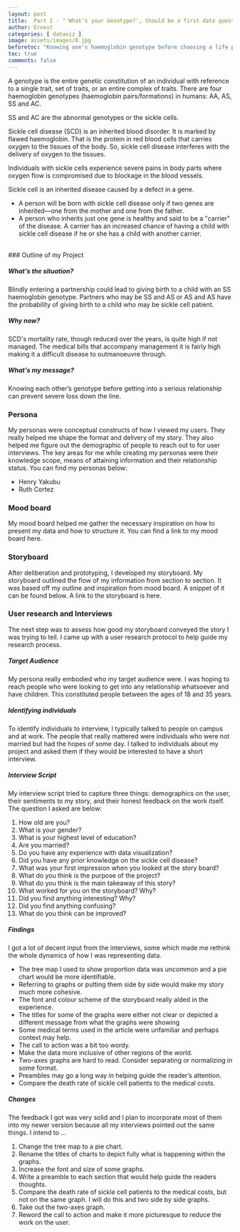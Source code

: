 ```yaml
---
layout: post
title:  Part 2 - "'What's your Genotype?', Should be a first date question!"
author: Ernest
categories: [ dataviz ]
image: assets/images/8.jpg
beforetoc: "Knowing one's haemoglobin genotype before choosing a life partner is important because there may be compatibility issues which could have devastating effects when it comes to conception."
toc: true
comments: false
---
```

A genotype is the entire genetic constitution of an individual with reference to a single trait, set of traits, or an entire complex of traits.
There are four haemoglobin genotypes (haemoglobin pairs/formations) in humans: AA, AS, SS and AC.

SS and AC are the abnormal genotypes or the sickle cells.

Sickle cell disease (SCD) is an inherited blood disorder. It is marked by flawed haemoglobin. That is the protein in red blood cells that carries oxygen to the tissues of the body. So, sickle cell disease interferes with the delivery of oxygen to the tissues.

Individuals with sickle cells experience severe pains in body parts where oxygen flow is compromised due to blockage in the blood vessels.

Sickle cell is an inherited disease caused by a defect in a gene.

- A person will be born with sickle cell disease only if two genes are inherited—one from the mother and one from the father.
- A person who inherits just one gene is healthy and said to be a "carrier" of the disease. A carrier has an increased chance of having a child with sickle cell disease if he or she has a child with another carrier.

<br>
### Outline of my Project

##### What's the situation?
Blindly entering a partnership could lead to giving birth to a child with an SS haemoglobin genotype. Partners who may be SS and AS or AS and AS have the probability of giving birth to a child who may be sickle cell patient.
##### Why now?
SCD's mortality rate, though reduced over the years, is quite high if not managed. The medical bills that accompany management it is fairly high making it a difficult disease to outmanoeuvre through.
##### What's my message?
Knowing each other’s genotype before getting into a serious relationship can prevent severe loss down the line.



### Persona
My personas were conceptual constructs of how I viewed my users. They really helped me shape the format and delivery of my story. They also helped me figure out the demographic of people to reach out to for user interviews. The key areas for me while creating my personas were their knowledge scope, means of attaining information and their relationship status. You can find my personas below:

- Henry Yakubu
- Ruth Cortez


### Mood board
My mood board helped me gather the necessary inspiration on how to present my data and how to structure it. You can find a link to my mood board here.


### Storyboard
After deliberation and prototyping, I developed my storyboard. My storyboard outlined the flow of my information from section to section. It was based off my outline and inspiration from mood board. A snippet of it can be found below. A link to the storyboard is here.

### User research and Interviews
The next step was to assess how good my storyboard conveyed the story I was trying to tell. I came up with a user research protocol to help guide my research process. 

##### Target Audience
My persona really embodied who my target audience were. I was hoping to reach people who were looking to get into any relationship whatsoever and have children. This constituted people between the ages of 18 and 35 years.

##### Identifying individuals 
To identify individuals to interview, I typically talked to people on campus and at work. The people that really mattered were individuals who were not married but had the hopes of some day. I talked to individuals about my project and asked them if they would be interested to have a short interview.

##### Interview Script
My interview script tried to capture three things: demographics on the user, their sentiments to my story, and their honest feedback on the work itself. The question I asked are below:

1. How old are you?
2. What is your gender?
3. What is your highest level of education?
4. Are you married?
5. Do you have any experience with data visualization?
6. Did you have any prior knowledge on the sickle cell disease?
7. What was your first impression when you looked at the story board?
8. What do you think is the purpose of the project?
9. What do you think is the main takeaway of this story?
10. What worked for you on the storyboard? Why?
11. Did you find anything interesting? Why?
12. Did you find anything confusing?
13. What do you think can be improved?

##### Findings 
I got a lot of decent input from the interviews, some which made me rethink the whole dynamics of how I was representing data. 

- The tree map I used to show proportion data was uncommon and a pie chart would be more identifiable.
- Referring to graphs or putting them side by side would make my story much more cohesive.
- The font and colour scheme of the storyboard really aided in the experience.
- The titles for some of the graphs were either not clear or depicted a different message from what the graphs were showing
- Some medical terms used in the article were unfamiliar and perhaps context may help.
- The call to action was a bit too wordy.
- Make the data more inclusive of other regions of the world.
- Two-axes graphs are hard to read. Consider separating or normalizing in some format.
- Preambles may go a long way in helping guide the reader’s attention.
- Compare the death rate of sickle cell patients to the medical costs. 

##### Changes
The feedback I got was very solid and I plan to incorporate most of them into my newer version because all my interviews pointed out the same things. I intend to ...

1. Change the tree map to a pie chart.
2. Rename the titles of charts to depict fully what is happening within the graphs.
3. Increase the font and size of some graphs.
4. Write a preamble to each section that would help guide the readers thoughts.
5. Compare the death rate of sickle cell patients to the medical costs, but not on the same graph. I will do this and two side by side graphs.
6. Take out the two-axes graph.
7. Reword the call to action and make it more picturesque to reduce the work on the user. 

